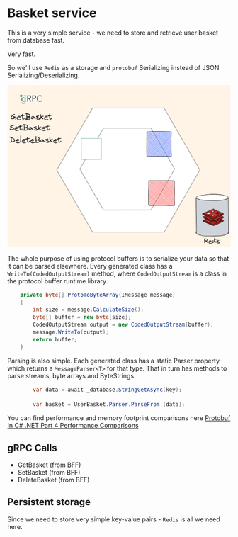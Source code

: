 # Basket service

This is a very simple service - we need to store and retrieve user basket from database fast. 

Very fast.

So we'll use `Redis` as a storage and `protobuf` Serializing instead of JSON Serializing/Deserializing.

![Architecture](../../../img/Basket-architecture.png)

The whole purpose of using protocol buffers is to serialize your data so that it can be parsed elsewhere. Every generated class has a `WriteTo(CodedOutputStream)` method, where `CodedOutputStream` is a class in the protocol buffer runtime library.

```csharp
    private byte[] ProtoToByteArray(IMessage message)
    {
        int size = message.CalculateSize();
        byte[] buffer = new byte[size];
        CodedOutputStream output = new CodedOutputStream(buffer);
        message.WriteTo(output);
        return buffer;
    }
```

Parsing is also simple. Each generated class has a static Parser property which returns a `MessageParser<T>` for that type. That in turn has methods to parse streams, byte arrays and ByteStrings.

```csharp
        var data = await _database.StringGetAsync(key);

        var basket = UserBasket.Parser.ParseFrom (data);
```

You can find performance and memory footprint comparisons here [Protobuf In C# .NET Part 4 Performance Comparisons](https://dotnetcoretutorials.com/2022/01/18/protobuf-in-c-net-part-4-performance-comparisons/)

## gRPC Calls

- GetBasket (from BFF)
- SetBasket (from BFF)
- DeleteBasket (from BFF)

## Persistent storage

Since we need to store very simple key-value pairs - `Redis` is all we need here.
